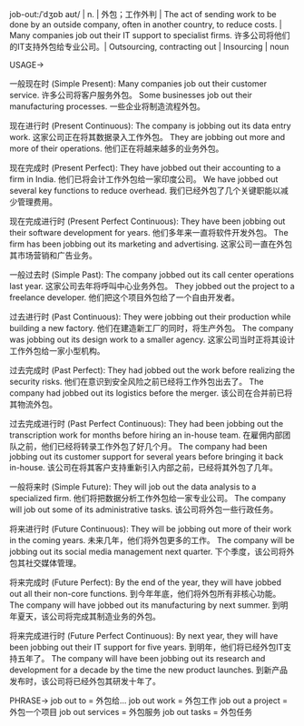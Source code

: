 job-out:/ˈdʒɒb aʊt/ | n. | 外包；工作外判 | The act of sending work to be done by an outside company, often in another country, to reduce costs. |  Many companies job out their IT support to specialist firms. 许多公司将他们的IT支持外包给专业公司。| Outsourcing, contracting out | Insourcing | noun

USAGE->

一般现在时 (Simple Present):
Many companies job out their customer service. 许多公司将客户服务外包。
Some businesses job out their manufacturing processes. 一些企业将制造流程外包。

现在进行时 (Present Continuous):
The company is jobbing out its data entry work. 这家公司正在将其数据录入工作外包。
They are jobbing out more and more of their operations. 他们正在将越来越多的业务外包。

现在完成时 (Present Perfect):
They have jobbed out their accounting to a firm in India. 他们已将会计工作外包给一家印度公司。
We have jobbed out several key functions to reduce overhead. 我们已经外包了几个关键职能以减少管理费用。

现在完成进行时 (Present Perfect Continuous):
They have been jobbing out their software development for years. 他们多年来一直将软件开发外包。
The firm has been jobbing out its marketing and advertising.  这家公司一直在外包其市场营销和广告业务。

一般过去时 (Simple Past):
The company jobbed out its call center operations last year. 这家公司去年将呼叫中心业务外包。
They jobbed out the project to a freelance developer. 他们把这个项目外包给了一个自由开发者。

过去进行时 (Past Continuous):
They were jobbing out their production while building a new factory. 他们在建造新工厂的同时，将生产外包。
The company was jobbing out its design work to a smaller agency.  这家公司当时正将其设计工作外包给一家小型机构。

过去完成时 (Past Perfect):
They had jobbed out the work before realizing the security risks. 他们在意识到安全风险之前已经将工作外包出去了。
The company had jobbed out its logistics before the merger.  该公司在合并前已将其物流外包。

过去完成进行时 (Past Perfect Continuous):
They had been jobbing out the transcription work for months before hiring an in-house team. 在雇佣内部团队之前，他们已经将转录工作外包了好几个月。
The company had been jobbing out its customer support for several years before bringing it back in-house.  该公司在将其客户支持重新引入内部之前，已经将其外包了几年。

一般将来时 (Simple Future):
They will job out the data analysis to a specialized firm. 他们将把数据分析工作外包给一家专业公司。
The company will job out some of its administrative tasks.  该公司将外包一些行政任务。

将来进行时 (Future Continuous):
They will be jobbing out more of their work in the coming years.  未来几年，他们将外包更多的工作。
The company will be jobbing out its social media management next quarter.  下个季度，该公司将外包其社交媒体管理。


将来完成时 (Future Perfect):
By the end of the year, they will have jobbed out all their non-core functions. 到今年年底，他们将外包所有非核心功能。
The company will have jobbed out its manufacturing by next summer.  到明年夏天，该公司将完成其制造业务的外包。

将来完成进行时 (Future Perfect Continuous):
By next year, they will have been jobbing out their IT support for five years. 到明年，他们将已经外包IT支持五年了。
The company will have been jobbing out its research and development for a decade by the time the new product launches.  到新产品发布时，该公司将已经外包其研发十年了。


PHRASE->
job out to = 外包给...
job out work = 外包工作
job out a project = 外包一个项目
job out services = 外包服务
job out tasks = 外包任务

